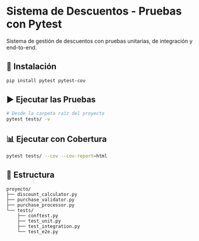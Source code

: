 # Sistema de Descuentos - Pruebas con Pytest

Sistema de gestión de descuentos con pruebas unitarias, de integración y end-to-end.

## 🚀 Instalación

```bash
pip install pytest pytest-cov
```

## ▶️ Ejecutar las Pruebas

```bash
# Desde la carpeta raíz del proyecto
pytest tests/ -v
```

## 📊 Ejecutar con Cobertura

```bash
pytest tests/ --cov --cov-report=html
```

## 📁 Estructura

```
proyecto/
├── discount_calculator.py
├── purchase_validator.py
├── purchase_processor.py
└── tests/
    ├── conftest.py
    ├── test_unit.py
    ├── test_integration.py
    └── test_e2e.py
```